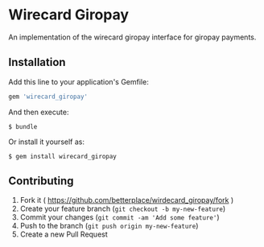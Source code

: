 # Wirecard Giropay

An implementation of the wirecard giropay interface for giropay payments.


## Installation

Add this line to your application's Gemfile:

```ruby
gem 'wirecard_giropay'
```

And then execute:

    $ bundle

Or install it yourself as:

    $ gem install wirecard_giropay


## Contributing

1. Fork it ( https://github.com/betterplace/wirdecard_giropay/fork )
2. Create your feature branch (`git checkout -b my-new-feature`)
3. Commit your changes (`git commit -am 'Add some feature'`)
4. Push to the branch (`git push origin my-new-feature`)
5. Create a new Pull Request
